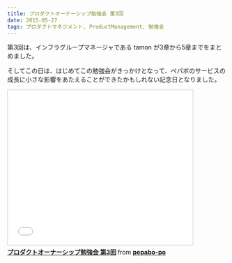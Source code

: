 ```yaml
---
title: プロダクトオーナーシップ勉強会 第3回
date: 2015-05-27
tags: プロダクトマネジメント, ProductManagement, 勉強会
---
```

第3回は、インフラグループマネージャである tamon が3章から5章までをまとめました。

そしてこの日は、はじめてこの勉強会がきっかけとなって、ペパボのサービスの成長に小さな影響をあたえることができたかもしれない記念日となりました。

<iframe src="//www.slideshare.net/slideshow/embed_code/key/MJt5fzqgRnXElP" width="425" height="355" frameborder="0" marginwidth="0" marginheight="0" scrolling="no" style="border:1px solid #CCC; border-width:1px; margin-bottom:5px; max-width: 100%;" allowfullscreen> </iframe> <div style="margin-bottom:5px"> <strong> <a href="//www.slideshare.net/pepabo-po/3-50796690" title="プロダクトオーナーシップ勉強会 第3回" target="_blank">プロダクトオーナーシップ勉強会 第3回</a> </strong> from <strong><a href="//www.slideshare.net/pepabo-po" target="_blank">pepabo-po</a></strong> </div>
